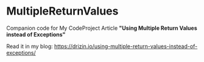 # MultipleReturnValues
Companion code for My CodeProject Article **"Using Multiple Return Values instead of Exceptions"**

Read it in my blog: https://drizin.io/using-multiple-return-values-instead-of-exceptions/
